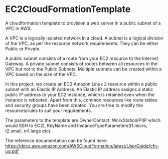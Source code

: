 # EC2CloudFormationTemplate
A cloudformation template to provision a web server in a public subnet of a VPC in AWS.

A VPC is a logically isolated network in a cloud. A subnet is a logical division of the VPC, as per the resource network requirements. They can be either Public or Private.

A public subnet consists of a route from your EC2 resource to the Internet Gateway. A private subnet consists of routes between all resources in the VPC but not to the Public Subnets. Multiple subnets can be created within a VPC based on the size of the VPC. 

In this project, we create an EC2 Amazon Linux 2 resource within a public subnet with an Elastic IP Address. An Elastic IP address assigns a static public IP address to your EC2 instance, which is retained even when the instance is rebooted. Apart from this, common resources like route tables and security groups have been created. You are free to modify the resources/rules to suit your requirements. 

The parameters to the template are OwnerContact, WorkStationIP(IP which would SSH to EC2), KeyName and InstanceTypeParameters(t1.micro, t2.small, m1.large etc).

The reference documentation can be found here: https://docs.aws.amazon.com/AWSCloudFormation/latest/UserGuide/cfn-ug.pdf

